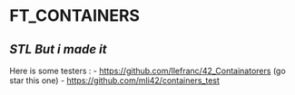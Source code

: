 # FT_CONTAINERS
## _STL But i made it_


Here is some testers :
	-	https://github.com/llefranc/42_Containatorers (go star this one)
	-	https://github.com/mli42/containers_test
